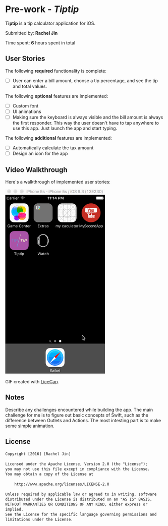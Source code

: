 # Pre-work - *Tiptip*

**Tiptip** is a tip calculator application for iOS.

Submitted by: **Rachel Jin**

Time spent: **6** hours spent in total

## User Stories

The following **required** functionality is complete:
* [ ] User can enter a bill amount, choose a tip percentage, and see the tip and total values.

The following **optional** features are implemented:
* [ ] Custom font
* [ ] UI animations
* [ ] Making sure the keyboard is always visible and the bill amount is always the first responder. This way the user doesn't have to tap anywhere to use this app. Just launch the app and start typing.

The following **additional** features are implemented:

- [ ] Automatically calculate the tax amount
- [ ] Design an icon for the app

## Video Walkthrough 

Here's a walkthrough of implemented user stories:

<a href="tiptip_demo.gif" target="_blank"><img src='tiptip_demo.gif' title='Video Walkthrough' width='' alt='Video Walkthrough' /></a>

GIF created with [LiceCap](http://www.cockos.com/licecap/).

## Notes

Describe any challenges encountered while building the app.
The main challenge for me is to figure out basic concepts of Swift, such as the difference between Outlets and Actions.
The most intesting part is to make some simple animation.

## License

    Copyright [2016] [Rachel Jin]

    Licensed under the Apache License, Version 2.0 (the "License");
    you may not use this file except in compliance with the License.
    You may obtain a copy of the License at

        http://www.apache.org/licenses/LICENSE-2.0

    Unless required by applicable law or agreed to in writing, software
    distributed under the License is distributed on an "AS IS" BASIS,
    WITHOUT WARRANTIES OR CONDITIONS OF ANY KIND, either express or implied.
    See the License for the specific language governing permissions and
    limitations under the License.
